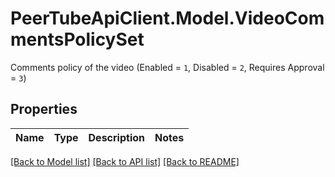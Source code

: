 # PeerTubeApiClient.Model.VideoCommentsPolicySet
Comments policy of the video (Enabled = `1`, Disabled = `2`, Requires Approval = `3`)

## Properties

Name | Type | Description | Notes
------------ | ------------- | ------------- | -------------

[[Back to Model list]](../README.md#documentation-for-models) [[Back to API list]](../README.md#documentation-for-api-endpoints) [[Back to README]](../README.md)

